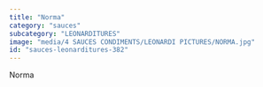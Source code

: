 ```yaml
---
title: "Norma"
category: "sauces"
subcategory: "LEONARDITURES"
image: "media/4 SAUCES CONDIMENTS/LEONARDI PICTURES/NORMA.jpg"
id: "sauces-leonarditures-382"
---
```


Norma
